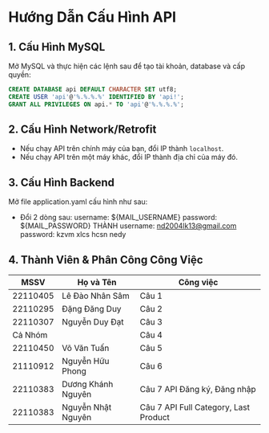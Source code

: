 # Hướng Dẫn Cấu Hình API

## 1. Cấu Hình MySQL
Mở MySQL và thực hiện các lệnh sau để tạo tài khoản, database và cấp quyền:

```sql
CREATE DATABASE api DEFAULT CHARACTER SET utf8;
CREATE USER 'api'@'%.%.%.%' IDENTIFIED BY 'api!';
GRANT ALL PRIVILEGES ON api.* TO 'api'@'%.%.%.%';
```

## 2. Cấu Hình Network/Retrofit
- Nếu chạy API trên chính máy của bạn, đổi IP thành `localhost`.
- Nếu chạy API trên một máy khác, đổi IP thành địa chỉ của máy đó.

## 3. Cấu Hình Backend
Mở file application.yaml cấu hình như sau:
- Đổi 2 dòng sau:
username: ${MAIL_USERNAME}
password: ${MAIL_PASSWORD}
THÀNH
username: nd2004lk13@gmail.com
password: kzvm xlcs hcsn nedy

## 4. Thành Viên & Phân Công Công Việc

| MSSV | Họ và Tên | Công việc |
|------|-----------|-----------|
| 22110405 | Lê Đào Nhân Sâm | Câu 1 |
| 22110295 | Đặng Đăng Duy | Câu 2 |
| 22110307 | Nguyễn Duy Đạt | Câu 3 |
| Cả Nhóm | | Câu 4 |
| 22110450 | Võ Văn Tuấn | Câu 5 |
| 21110912 | Nguyễn Hữu Phong | Câu 6 |
| 22110383 | Dương Khánh Nguyên | Câu 7 API Đăng ký, Đăng nhập |
| 22110383 | Nguyễn Nhật Nguyên | Câu 7 API Full Category, Last Product |

